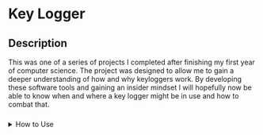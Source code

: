 # Key Logger
## Description
This was one of a series of projects I completed after finishing my first year of computer science. The project was designed to allow me to gain a deeper understanding of how and why keyloggers work. By developing these software tools and gaining an insider mindset I will hopefully now be able to know when and where a key logger might be in use and how to combat that.  
###
<details><summary>How to Use</summary>
<p>

#### Command

```
python main.py 
```

</p>
</details>
